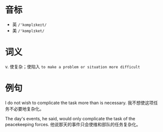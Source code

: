 # 音标

- 英 `/'kɑmplɪkeɪt/`
- 美 `/'kɒmplɪket/`

# 词义

v. 使复杂；使陷入
`to make a problem or situation more difficult`

# 例句

I do not wish to complicate the task more than is necessary.
我不想使这项任务不必要地复杂化。

The day's events, he said, would only complicate the task of the peacekeeping forces.
他说那天的事件只会使维和部队的任务复杂化。


